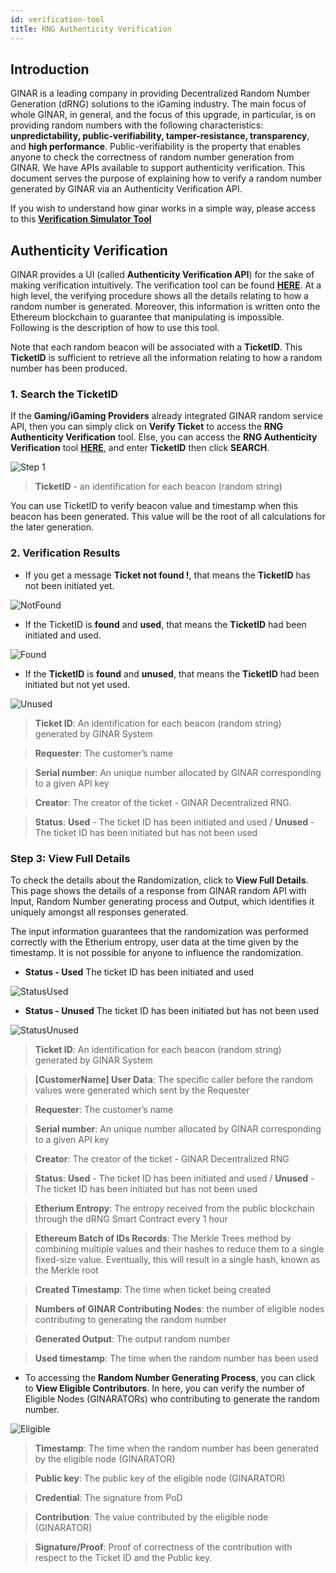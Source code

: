 ```yaml
---
id: verification-tool
title: RNG Authenticity Verification
---
```


## Introduction

GINAR is a leading company in providing Decentralized Random Number Generation (dRNG) solutions to the iGaming industry. The main focus of whole GINAR, in general, and the focus of this upgrade, in particular, is on providing random numbers with the following characteristics: **unpredictability, public-verifiability, tamper-resistance, transparency**, and **high performance**. Public-verifiability is the property that enables anyone to check the correctness of random number generation from GINAR. We have APIs available to support authenticity verification. This document serves the purpose of explaining how to verify a random number generated by GINAR via an Authenticity Verification API.

If you wish to understand how ginar works in a simple way, please access to this [**Verification Simulator Tool**](https://simulator.ginar.io/#/)


## Authenticity Verification

GINAR provides a UI (called **Authenticity Verification API**) for the sake of making verification intuitively. The verification tool can be found [**HERE**](https://blackbox.ginar.io). At a high level, the verifying procedure shows all the details relating to how a random number is generated. Moreover, this information is written onto the Ethereum blockchain to guarantee that manipulating is impossible. Following is the description of how to use this tool. 

Note that each random beacon will be associated with a **TicketID**. This **TicketID** is sufficient to retrieve all the information relating to how a random number has been produced. 

### 1. Search the TicketID

If the **Gaming/iGaming Providers** already integrated GINAR random service API, then you can simply click on **Verify Ticket** to access the **RNG Authenticity Verification** tool. Else, you can access the **RNG Authenticity Verification** tool [**HERE**](https://blackbox.ginar.io), and enter **TicketID** then click **SEARCH**. 

![Step 1](https://github.com/GINARTeam/docs/blob/master/docs/Verification-tool/Step%201.png?raw=true)

> **TicketID** - an identification for each beacon (random string) 

You can use TicketID to verify beacon value and timestamp when this beacon has been generated. This value will be the root of all calculations for the later generation.


### 2. Verification Results

- If you get a message **Ticket not found !**, that means the **TicketID** has not been initiated yet.

![NotFound](https://github.com/GINARTeam/docs/blob/master/docs/Verification-tool/TicketNot%20Found.png?raw=true)

- If the TicketID is **found** and **used**, that means the **TicketID** had been initiated and used.

![Found](https://github.com/GINARTeam/docs/blob/master/docs/Verification-tool/Ticket%20Found.png?raw=true)

- If the **TicketID** is **found** and **unused**, that means the **TicketID** had been initiated but not yet used.

![Unused](https://github.com/GINARTeam/docs/blob/master/docs/Verification-tool/FoundUnused.png?raw=true)

> **Ticket ID**: An identification for each beacon (random string) generated by GINAR System

> **Requester**: The customer’s name

> **Serial number**: An unique number allocated by GINAR corresponding to a given API key

> **Creator**: The creator of the ticket - GINAR Decentralized RNG.

> **Status**: **Used** - The ticket ID has been initiated and used / **Unused** - The ticket ID has been initiated but has not been used

### Step 3: View Full Details

To check the details about the Randomization, click to **View Full Details**. This page shows the details of a response from GINAR random API with Input, Random Number generating process and Output, which identifies it uniquely amongst all responses generated.

The input information guarantees that the randomization was performed correctly with the Etherium entropy, user data at the time given by the timestamp. It is not possible for anyone to influence the randomization.

- **Status - Used** The ticket ID has been initiated and used

![StatusUsed](https://github.com/GINARTeam/docs/blob/master/docs/Verification-tool/StatusUsed.png?raw=true)

- **Status - Unused** The ticket ID has been initiated but has not been used

![StatusUnused](https://github.com/GINARTeam/docs/blob/master/docs/Verification-tool/StatusUnused.png?raw=true)

> **Ticket ID**: An identification for each beacon (random string) generated by GINAR System

> **[CustomerName] User Data**: The specific caller before the random values were generated which sent by the Requester

> **Requester**: The customer’s name

> **Serial number**: An unique number allocated by GINAR corresponding to a given API key

> **Creator**: The creator of the ticket - GINAR Decentralized RNG

> **Status**: **Used** - The ticket ID has been initiated and used / **Unused** - The ticket ID has been initiated but has not been used

> **Etherium Entropy**: The entropy received from the public blockchain through the dRNG Smart Contract every 1 hour

> **Ethereum Batch of IDs Records**: The Merkle Trees method by combining multiple values and their hashes to reduce them to a single fixed-size value. Eventually, this will result in a single hash, known as the Merkle root

> **Created Timestamp**: The time when ticket being created

> **Numbers of GINAR Contributing Nodes**: the number of eligible nodes contributing to generating the random number

> **Generated Output**: The output random number

> **Used timestamp**: The time when the random number has been used

- To accessing the **Random Number Generating Process**, you can click to **View Eligible Contributors**. In here, you can verify the number of Eligible Nodes (GINARATORs) who contributing to generate the random number.

![Eligible](https://github.com/GINARTeam/docs/blob/master/docs/Verification-tool/Eligible.png?raw=true)

> **Timestamp**: The time when the random number has been generated by the eligible node (GINARATOR)

> **Public key**: The public key of the eligible node (GINARATOR)

> **Credential**: The signature from PoD

> **Contribution**: The value contributed by the eligible node (GINARATOR)

> **Signature/Proof**: Proof of correctness of the contribution with respect to the Ticket ID and the Public key.
